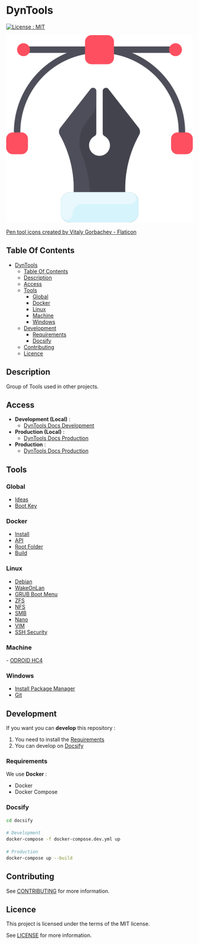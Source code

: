 # DynTools

[![License : MIT](https://img.shields.io/badge/License-MIT-yellow.svg)](https://opensource.org/licenses/MIT)

![Icon](./icon.png)

[Pen tool icons created by Vitaly Gorbachev - Flaticon](https://www.flaticon.com/free-icons/pen-tool)

## Table Of Contents

- [DynTools](#dyntools)
  - [Table Of Contents](#table-of-contents)
  - [Description](#description)
  - [Access](#access)
  - [Tools](#tools)
    - [Global](#global)
    - [Docker](#docker)
    - [Linux](#linux)
    - [Machine](#machine)
    - [Windows](#windows)
  - [Development](#development)
    - [Requirements](#requirements)
    - [Docsify](#docsify)
  - [Contributing](#contributing)
  - [Licence](#licence)

## Description

Group of Tools used in other projects.

## Access

- **Development (Local)** :
  - [DynTools Docs Development](http://localhost:6007)
- **Production (Local)** :
  - [DynTools Docs Production](http://localhost:6007)
- **Production** :
  - [DynTools Docs Production](https://progdevlab.gitlab.io/dyntools)

## Tools

### Global

- [Ideas](./docs/global/ideas.md)
- [Boot Key](./docs/global/boot.md)

### Docker

- [Install](./docs/docker/install.md)
- [API](./docs/docker/api.md)
- [Root Folder](./docs/docker/root_folder.md)
- [Build](./docs/docker/build.md)

### Linux

- [Debian](./docs/linux/debian.md)
- [WakeOnLan](./docs/linux/wol.md)
- [GRUB Boot Menu](./docs/linux/grub.md)
- [ZFS](./docs/linux/zfs.md)
- [NFS](./docs/linux/nfs.md)
- [SMB](./docs/linux/smb.md)
- [Nano](./docs/linux/nano.md)
- [VIM](./docs/linux/vim.md)
- [SSH Security](./docs/linux/ssh.md)

### Machine

- [ODROID HC4](./docs/machine/odroid_hc4.md)

### Windows

- [Install Package Manager](./docs/windows/install.md)
- [Git](./docs/windows/git.md)

## Development

If you want you can **develop** this repository :

1) You need to install the [Requirements](#requirements)
2) You can develop on [Docsify](#docsify)

### Requirements

We use **Docker** :

- Docker
- Docker Compose

### Docsify

```bash
cd docsify

# Development
docker-compose -f docker-compose.dev.yml up

# Production
docker-compose up --build
```

## Contributing

See [CONTRIBUTING](./CONTRIBUTING.md) for more information.

## Licence

This project is licensed under the terms of the MIT license.

See [LICENSE](./LICENCE.md) for more information.
